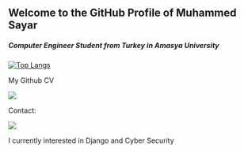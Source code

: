 
## Welcome to the GitHub Profile of Muhammed Sayar 


<h5>Computer Engineer Student from Turkey in Amasya University</h5>

<!--![Muhammed GitHub stats](https://github-readme-stats.vercel.app/api?username=mrrsayarr&count_private=true&theme=gruvbox&locale=en&layout=compact)-->


[![Top Langs](https://github-readme-stats.vercel.app/api/top-langs/?username=mrrsayarr&hide_progress=true&theme=gruvbox&locale=en&layout=compact)](https://github.com/mrrsayarr/github-readme-stats)




My Github CV

<a href = "https://mrrsayarr.github.io/muhammedsayar/index.html"><img src="https://img.shields.io/badge/website-000000?style=for-the-badge&logo=About.me&logoColor=white"></a>



Contact:

<a href = "https://www.linkedin.com/in/muhammed-sayar/"><img src="https://img.shields.io/badge/LinkedIn-0077B5?style=for-the-badge&logo=linkedin&logoColor=white"></a>


I currently interested in Django and Cyber Security
